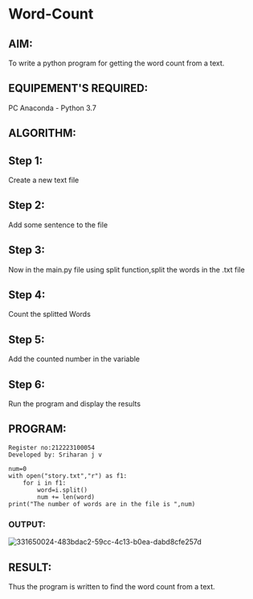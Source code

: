 # Word-Count
## AIM:
To write a python program for getting the word count from a text.
## EQUIPEMENT'S REQUIRED: 
PC
Anaconda - Python 3.7
## ALGORITHM: 
## Step 1:
Create a new text file

## Step 2:
Add some sentence to the file

## Step 3:
Now in the main.py file using split function,split the words in the .txt file

## Step 4:
Count the splitted Words

## Step 5:
Add the counted number in the variable

## Step 6:
Run the program and display the results



## PROGRAM:

```
Register no:212223100054
Developed by: Sriharan j v
```
```
num=0
with open("story.txt","r") as f1:
    for i in f1:
        word=i.split()
        num += len(word)
print("The number of words are in the file is ",num)
```

### OUTPUT:
![331650024-483bdac2-59cc-4c13-b0ea-dabd8cfe257d](https://github.com/sriharan23000516/Word-Count/assets/139841769/756a7d6e-3ce3-4e90-a939-921375f81897)




## RESULT:
Thus the program is written to find the word count from a text.
